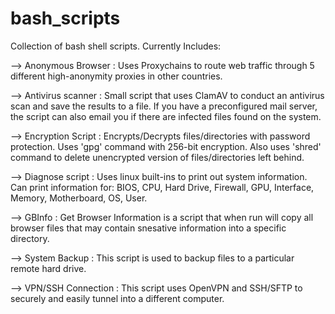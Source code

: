 # bash_scripts

Collection of bash shell scripts. Currently Includes:

--> Anonymous Browser : Uses Proxychains to route web traffic through 5 different high-anonymity proxies in other countries.

--> Antivirus scanner : Small script that uses ClamAV to conduct an antivirus scan and save the results to a file. If you have a preconfigured mail server, the script can also email you if there are infected files found on the system.

--> Encryption Script : Encrypts/Decrypts files/directories with password protection. Uses 'gpg' command with 256-bit encryption. Also uses 'shred' command to delete unencrypted version of files/directories left behind.

--> Diagnose script : Uses linux built-ins to print out system information. Can print information for: BIOS, CPU, Hard Drive, Firewall, GPU, Interface, Memory, Motherboard, OS, User.

--> GBInfo : Get Browser Information is a script that when run will copy all browser files that may contain snesative information into a specific directory.  

--> System Backup : This script is used to backup files to a particular remote hard drive.

--> VPN/SSH Connection : This script uses OpenVPN and SSH/SFTP to securely and easily tunnel into a different computer.


